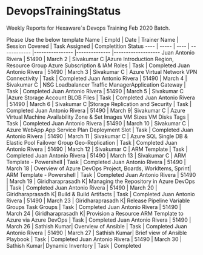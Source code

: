 # DevopsTrainingStatus
Weekly Reports for Hexaware´s Devops Training Feb 2020 Batch.

Please Use the below template
Name | EmpId | Date | Trainer Name | Session Covered | Task Assigned | Completition Status 
---- | ----- | ---- | ------------ |---------------- |-------------- |------------------- 
Juan Antonio Rivera | 51490 | March 2 | Sivakumar C |Azure Introduction Region, Resource Group Azure Subscription & IAM Roles | Task | Completed
Juan Antonio Rivera | 51490 | March 3 | Sivakumar C | Azure Virtual Network VPN Connectivity | Task | Completed
Juan Antonio Rivera | 51490 | March 4 | Sivakumar C | NSG Loadbalancer Traffic ManagerApplication Gateway | Task | Completed
Juan Antonio Rivera | 51490 | March 5 | Sivakumar C |Azure Storage Account BLOB Files  | Task | Completed 
Juan Antonio Rivera | 51490 | March 6 | Sivakumar C |Storage Replication and Security  | Task | Completed 
Juan Antonio Rivera | 51490 | March 9| Sivakumar C | Azure Virtual Machine Availability Zone & Set Images  VM Sizes VM Disks Tags | Task | Completed 
Juan Antonio Rivera | 51490 | March 10 | Sivakumar C | Azure WebApp App Service Plan Deployment Slot | Task | Completed 
Juan Antonio Rivera | 51490 | March 11 | Sivakumar C | Azure SQL Single DB & Elastic Pool Failover Group Geo-Replication | Task | Completed 
Juan Antonio Rivera | 51490 | March 12 | Sivakumar C | ARM Template | Task | Completed
Juan Antonio Rivera | 51490 | March 13 | Sivakumar C | ARM Template - Powershell | Task | Completed 
Juan Antonio Rivera | 51490 | March 18 | Overview of Azure DevOps Project, Boards, WorkItems, Sprint| ARM Template - Powershell | Task | Completed 
Juan Antonio Rivera | 51490 | March 19 | Giridharaprasadh K| Managing the Repository in Azure DevOps | Task | Completed 
Juan Antonio Rivera | 51490 | March 20 | Giridharaprasadh K| Build & Build Artifacts | Task | Completed 
Juan Antonio Rivera | 51490 | March 23 | Giridharaprasadh K| Release Pipeline Variable Groups Task Groups | Task | Completed 
Juan Antonio Rivera | 51490 | March 24 | Giridharaprasadh K| Provision a Resource ARM Template to Azure via Azure DevOps | Task | Completed 
Juan Antonio Rivera | 51490 | March 26 | Sathish Kumar| Overview of Ansible | Task | Completed
Juan Antonio Rivera | 51490 | March 27 | Sathish Kumar| Brief view of Ansible Playbook | Task | Completed
Juan Antonio Rivera | 51490 | March 30 | Sathish Kumar| Dynamic Inventory | Task | Completed
